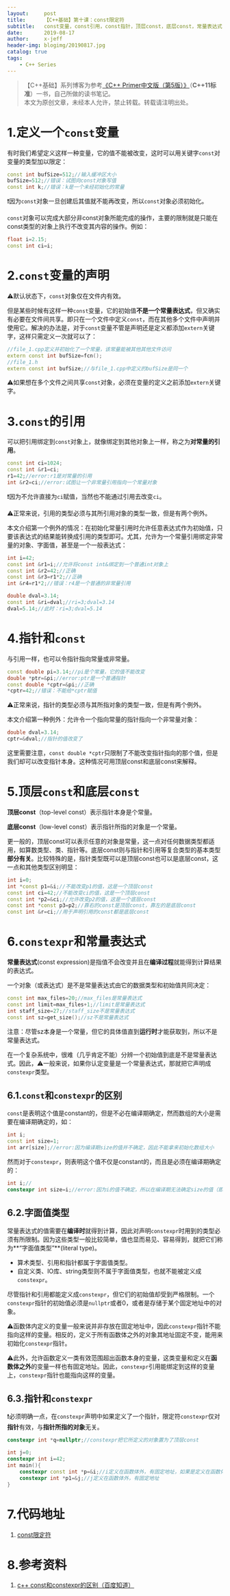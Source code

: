 ```yaml
---
layout:     post
title:      【C++基础】第十课：const限定符
subtitle:   const变量，const引用，const指针，顶层const，底层const，常量表达式，constexpr
date:       2019-08-17
author:     x-jeff
header-img: blogimg/20190817.jpg
catalog: true
tags:
    - C++ Series
---
```

>【C++基础】系列博客为参考[《C++ Primer中文版（第5版）》](https://www.phei.com.cn/module/goods/wssd_content.jsp?bookid=37655)（**C++11标准**）一书，自己所做的读书笔记。  
>本文为原创文章，未经本人允许，禁止转载。转载请注明出处。

# 1.定义一个`const`变量

有时我们希望定义这样一种变量，它的值不能被改变，这时可以用关键字`const`对变量的类型加以限定：

```c++
const int bufSize=512;//输入缓冲区大小
bufSize=512;//错误：试图向const对象写值
const int k;//错误：k是一个未经初始化的常量
```

❗️因为`const`对象一旦创建后其值就不能再改变，所以`const`对象必须初始化。

`const`对象可以完成大部分非const对象所能完成的操作，主要的限制就是只能在const类型的对象上执行不改变其内容的操作。例如：

```c++
float i=2.15;
const int ci=i;
```

# 2.`const`变量的声明

⚠️默认状态下，`const`对象仅在文件内有效。

但是某些时候有这样一种`const`变量，它的初始值**不是一个常量表达式**，但又确实有必要在文件间共享。即只在一个文件中定义`const`，而在其他多个文件中声明并使用它。解决的办法是，对于`const`变量不管是声明还是定义都添加`extern`关键字，这样只需定义一次就可以了：

```c++
//file_1.cpp定义并初始化了一个常量，该常量能被其他其他文件访问
extern const int bufSize=fcn();
//file_1.h
extern const int bufSize;//与file_1.cpp中定义的bufSize是同一个
```

⚠️如果想在多个文件之间共享`const`对象，必须在变量的定义之前添加`extern`关键字。

# 3.`const`的引用

可以把引用绑定到`const`对象上，就像绑定到其他对象上一样，称之为**对常量的引用**。

```c++
const int ci=1024;
const int &r1=ci;
r1=42;//error:r1是对常量的引用
int &r2=ci;//error:试图让一个非常量引用指向一个常量对象
```

❗️因为不允许直接为`ci`赋值，当然也不能通过引用去改变`ci`。

⚠️正常来说，引用的类型必须与其所引用对象的类型一致，但是有两个例外。

本文介绍第一个例外的情况：在初始化常量引用时允许任意表达式作为初始值，只要该表达式的结果能转换成引用的类型即可。尤其，允许为一个常量引用绑定非常量的对象、字面值，甚至是一个一般表达式：

```c++
int i=42;
const int &r1=i;//允许将const int&绑定到一个普通int对象上
const int &r2=42;//正确
const int &r3=r1*2;//正确
int &r4=r1*2;//错误：r4是一个普通的非常量引用

double dval=3.14;
const int &ri=dval;//ri=3;dval=3.14
dval=5.14;//此时：ri=3;dval=5.14
```

# 4.指针和`const`

与引用一样，也可以令指针指向常量或非常量。

```c++
const double pi=3.14;//pi是个常量，它的值不能改变
double *ptr=&pi;//error:ptr是一个普通指针
const double *cptr=&pi;//正确
*cptr=42;//错误：不能给*cptr赋值
```

⚠️正常来说，指针的类型必须与其所指对象的类型一致，但是有两个例外。

本文介绍第一种例外：允许令一个指向常量的指针指向一个非常量对象：

```c++
double dval=3.14;
cptr=&dval;//指针的值改变了
```

这里需要注意，`const double *cptr`只限制了不能改变指针指向的那个值，但是我们却可以改变指针本身。这种情况可用顶层const和底层const来解释。

# 5.顶层`const`和底层`const`

**顶层const**（top-level const）表示指针本身是个常量。

**底层const**（low-level const）表示指针所指的对象是一个常量。

更一般的，顶层const可以表示任意的对象是常量，这一点对任何数据类型都适用，如算数类型、类、指针等。底层const则与指针和引用等复合类型的基本类型**部分有关**。比较特殊的是，指针类型既可以是顶层const也可以是底层const，这一点和其他类型区别明显：

```c++
int i=0;
int *const p1=&i;//不能改变p1的值，这是一个顶层const
const int ci=42;//不能改变ci的值，这是一个顶层const
const int *p2=&ci;//允许改变p2的值，这是一个底层const
const int *const p3=p2;//靠右的const是顶层const，靠左的是底层const
const int &r=ci;//用于声明引用的const都是底层const
```

# 6.`constexpr`和常量表达式

**常量表达式**(const expression)是指值不会改变并且在**编译过程**就能得到计算结果的表达式。

一个对象（或表达式）是不是常量表达式由它的数据类型和初始值共同决定：

```c++
const int max_files=20;//max_files是常量表达式
const int limit=max_files+1;//limit是常量表达式
int staff_size=27;//staff_size不是常量表达式
const int sz=get_size();//sz不是常量表达式
```

注意：尽管sz本身是一个常量，但它的具体值直到**运行时**才能获取到，所以不是常量表达式。

在一个复杂系统中，很难（几乎肯定不能）分辨一个初始值到底是不是常量表达式。因此，⚠️一般来说，如果你认定变量是一个常量表达式，那就把它声明成`constexpr`类型。

## 6.1.`const`和`constexpr`的区别

`const`是表明这个值是constant的，但是不必在编译期确定，然而数组的大小是需要在编译期确定的，如：

```c++
int i;
const int size=1;
int arr[size];//error:因为编译期size的值并不确定，因此不能拿来初始化数组大小
```

然而对于`constexpr`，则表明这个值不仅是constant的，而且是必须在编译期确定的：

```c++
int i;//
constexpr int size=i;//error:因为i的值不确定，所以在编译期无法确定size的值（即使i被初始化或者赋值之后也不可以，因为i的值存在变动的可能性，在编译期并无法确定）
```

## 6.2.字面值类型

常量表达式的值需要在**编译时**就得到计算，因此对声明`constexpr`时用到的类型必须有所限制。因为这些类型一般比较简单，值也显而易见、容易得到，就把它们称为**“字面值类型”**(literal type)。

* 算术类型、引用和指针都属于字面值类型。
* 自定义类、IO库、string类型则不属于字面值类型，也就不能被定义成`constexpr`。

尽管指针和引用都能定义成`constexpr`，但它们的初始值却受到严格限制。一个`constexpr`指针的初始值必须是`nullptr`或者0，或者是存储于某个固定地址中的对象。

⚠️函数体内定义的变量一般来说并非存放在固定地址中，因此`constexpr`指针不能指向这样的变量。相反的，定义于所有函数体之外的对象其地址固定不变，能用来初始化`constexpr`指针。

⚠️此外，允许函数定义一类有效范围超出函数本身的变量，这类变量和定义在**函数体之外**的变量一样也有固定地址。因此，`constexpr`引用能绑定到这样的变量上，`constexpr`指针也能指向这样的变量。

## 6.3.指针和`constexpr`

❗️必须明确一点，在`constexpr`声明中如果定义了一个指针，限定符`constexpr`仅对**指针**有效，与**指针所指的对象**无关。

```c++
constexpr int *q=nullptr;//constexpr把它所定义的对象置为了顶层const
```

```c++
int j=0;
constexpr int i=42;
int main(){
	constexpr const int *p=&i;//i定义在函数体外，有固定地址，如果是定义在函数体内就不行
	constexpr int *p1=&j;//j定义在函数体外，有固定地址
}
```

# 7.代码地址

1. [const限定符](https://github.com/x-jeff/CPlusPlus_Code_Demo/tree/master/Demo10)

# 8.参考资料

1. [c++ const和constexpr的区别（百度知道）](https://zhidao.baidu.com/question/1963465185194854340.html)